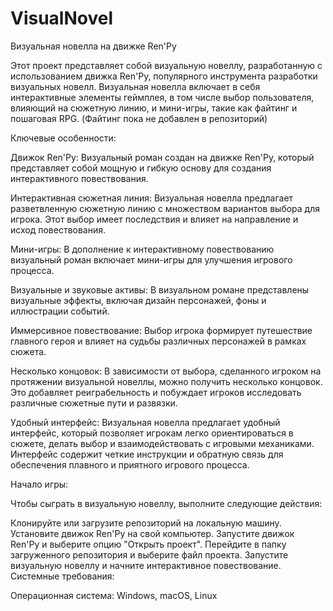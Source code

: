 # VisualNovel
Визуальная новелла на движке Ren'Py

Этот проект представляет собой визуальную новеллу, разработанную с использованием движка Ren'Py, популярного инструмента разработки визуальных новелл. Визуальная новелла включает в себя интерактивные элементы геймплея, в том числе выбор пользователя, влияющий на сюжетную линию, и мини-игры, такие как файтинг и пошаговая RPG. (Файтинг пока не добавлен в репозиторий)

Ключевые особенности:

Движок Ren'Py: Визуальный роман создан на движке Ren'Py, который представляет собой мощную и гибкую основу для создания интерактивного повествования.

Интерактивная сюжетная линия: Визуальная новелла предлагает разветвленную сюжетную линию с множеством вариантов выбора для игрока. Этот выбор имеет последствия и влияет на направление и исход повествования.

Мини-игры: В дополнение к интерактивному повествованию визуальный роман включает мини-игры для улучшения игрового процесса. 

Визуальные и звуковые активы: В визуальном романе представлены визуальные эффекты, включая дизайн персонажей, фоны и иллюстрации событий.

Иммерсивное повествование: Выбор игрока формирует путешествие главного героя и влияет на судьбы различных персонажей в рамках сюжета.

Несколько концовок: В зависимости от выбора, сделанного игроком на протяжении визуальной новеллы, можно получить несколько концовок. Это добавляет реиграбельность и побуждает игроков исследовать различные сюжетные пути и развязки.

Удобный интерфейс: Визуальная новелла предлагает удобный интерфейс, который позволяет игрокам легко ориентироваться в сюжете, делать выбор и взаимодействовать с игровыми механиками. Интерфейс содержит четкие инструкции и обратную связь для обеспечения плавного и приятного игрового процесса.

Начало игры:

Чтобы сыграть в визуальную новеллу, выполните следующие действия:

Клонируйте или загрузите репозиторий на локальную машину.
Установите движок Ren'Py на свой компьютер.
Запустите движок Ren'Py и выберите опцию "Открыть проект".
Перейдите в папку загруженного репозитория и выберите файл проекта.
Запустите визуальную новеллу и начните интерактивное повествование.
Системные требования:

Операционная система: Windows, macOS, Linux

